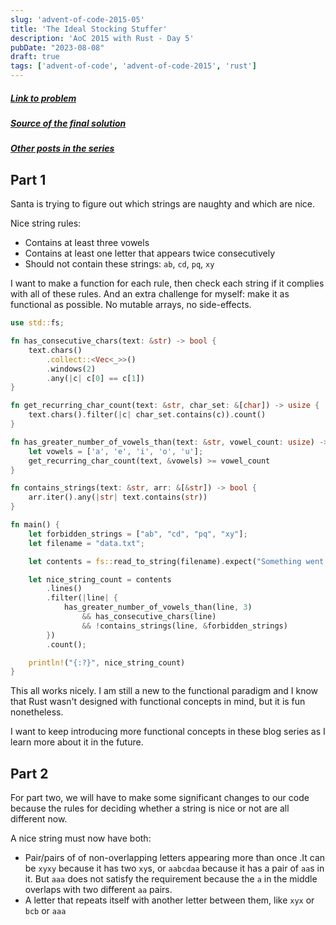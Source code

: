 ```yaml
---
slug: 'advent-of-code-2015-05'
title: 'The Ideal Stocking Stuffer'
description: 'AoC 2015 with Rust - Day 5'
pubDate: "2023-08-08"
draft: true 
tags: ['advent-of-code', 'advent-of-code-2015', 'rust']
---
```


##### [Link to problem](https://adventofcode.com/2015/day/5)
##### [Source of the final solution](https://github.com/Ozencb/aoc/tree/main/aoc-2015-05)
##### [Other posts in the series](/tags/advent-of-code)

## Part 1

Santa is trying to figure out which strings are naughty and which are nice.

Nice string rules:
- Contains at least three vowels
- Contains at least one letter that appears twice consecutively
- Should not contain these strings: `ab`, `cd`, `pq`, `xy`

I want to make a function for each rule, then check each string if it complies with all of these rules.
And an extra challenge for myself: make it as functional as possible. No mutable arrays, no side-effects.


```rust
use std::fs;

fn has_consecutive_chars(text: &str) -> bool {
    text.chars()
        .collect::<Vec<_>>()
        .windows(2)
        .any(|c| c[0] == c[1])
}

fn get_recurring_char_count(text: &str, char_set: &[char]) -> usize {
    text.chars().filter(|c| char_set.contains(c)).count()
}

fn has_greater_number_of_vowels_than(text: &str, vowel_count: usize) -> bool {
    let vowels = ['a', 'e', 'i', 'o', 'u'];
    get_recurring_char_count(text, &vowels) >= vowel_count
}

fn contains_strings(text: &str, arr: &[&str]) -> bool {
    arr.iter().any(|str| text.contains(str))
}

fn main() {
    let forbidden_strings = ["ab", "cd", "pq", "xy"];
    let filename = "data.txt";

    let contents = fs::read_to_string(filename).expect("Something went wrong");

    let nice_string_count = contents
        .lines()
        .filter(|line| {
            has_greater_number_of_vowels_than(line, 3)
                && has_consecutive_chars(line)
                && !contains_strings(line, &forbidden_strings)
        })
        .count();

    println!("{:?}", nice_string_count)
}
```

This all works nicely. I am still a new to the functional paradigm and I know that Rust wasn't designed with functional concepts in mind, but it is fun nonetheless. 

I want to keep introducing more functional concepts in these blog series as I learn more about it in the future.

## Part 2

For part two, we will have to make some significant changes to our code because the rules for deciding whether a string is nice or not are all different now.

A nice string must now have both:
- Pair/pairs of of non-overlapping letters appearing more than once .It can be `xyxy` because it has two `xy`s, or `aabcdaa` because it has a pair of `aa`s in it. But `aaa` does not satisfy the requirement because the `a` in the middle overlaps with two different `aa` pairs.
- A letter that repeats itself with another letter between them, like `xyx` or `bcb` or `aaa`


